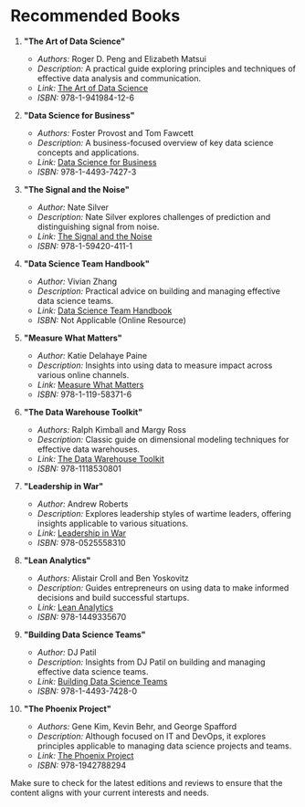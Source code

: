 # Recommended Books

1. **"The Art of Data Science"**
   - *Authors:* Roger D. Peng and Elizabeth Matsui
   - *Description:* A practical guide exploring principles and techniques of effective data analysis and communication.
   - *Link:* [The Art of Data Science](https://leanpub.com/artofdatascience)
   - *ISBN:* 978-1-941984-12-6

2. **"Data Science for Business"**
   - *Authors:* Foster Provost and Tom Fawcett
   - *Description:* A business-focused overview of key data science concepts and applications.
   - *Link:* [Data Science for Business](https://www.oreilly.com/library/view/data-science-for/9781449374273/)
   - *ISBN:* 978-1-4493-7427-3

3. **"The Signal and the Noise"**
   - *Author:* Nate Silver
   - *Description:* Nate Silver explores challenges of prediction and distinguishing signal from noise.
   - *Link:* [The Signal and the Noise](https://www.penguinrandomhouse.com/books/200474/the-signal-and-the-noise-by-nate-silver/)
   - *ISBN:* 978-1-59420-411-1

4. **"Data Science Team Handbook"**
   - *Author:* Vivian Zhang
   - *Description:* Practical advice on building and managing effective data science teams.
   - *Link:* [Data Science Team Handbook](https://www.datasciencehandbook.net/)
   - *ISBN:* Not Applicable (Online Resource)

5. **"Measure What Matters"**
   - *Author:* Katie Delahaye Paine
   - *Description:* Insights into using data to measure impact across various online channels.
   - *Link:* [Measure What Matters](https://www.measurewhatmatters.online/)
   - *ISBN:* 978-1-119-58371-6

6. **"The Data Warehouse Toolkit"**
   - *Authors:* Ralph Kimball and Margy Ross
   - *Description:* Classic guide on dimensional modeling techniques for effective data warehouses.
   - *Link:* [The Data Warehouse Toolkit](https://www.kimballgroup.com/data-warehouse-business-intelligence-resources/books/data-warehouse-lifecycle-toolkit/)
   - *ISBN:* 978-1118530801

7. **"Leadership in War"**
   - *Author:* Andrew Roberts
   - *Description:* Explores leadership styles of wartime leaders, offering insights applicable to various situations.
   - *Link:* [Leadership in War](https://www.penguinrandomhouse.com/books/605042/leadership-in-war-by-andrew-roberts/)
   - *ISBN:* 978-0525558310

8. **"Lean Analytics"**
   - *Authors:* Alistair Croll and Ben Yoskovitz
   - *Description:* Guides entrepreneurs on using data to make informed decisions and build successful startups.
   - *Link:* [Lean Analytics](http://leananalyticsbook.com/)
   - *ISBN:* 978-1449335670

9. **"Building Data Science Teams"**
   - *Author:* DJ Patil
   - *Description:* Insights from DJ Patil on building and managing effective data science teams.
   - *Link:* [Building Data Science Teams](https://www.oreilly.com/library/view/building-data-science/9781449374280/)
   - *ISBN:* 978-1-4493-7428-0

10. **"The Phoenix Project"**
    - *Authors:* Gene Kim, Kevin Behr, and George Spafford
    - *Description:* Although focused on IT and DevOps, it explores principles applicable to managing data science projects and teams.
    - *Link:* [The Phoenix Project](https://itrevolution.com/the-phoenix-project/)
    - *ISBN:* 978-1942788294

Make sure to check for the latest editions and reviews to ensure that the content aligns with your current interests and needs.

